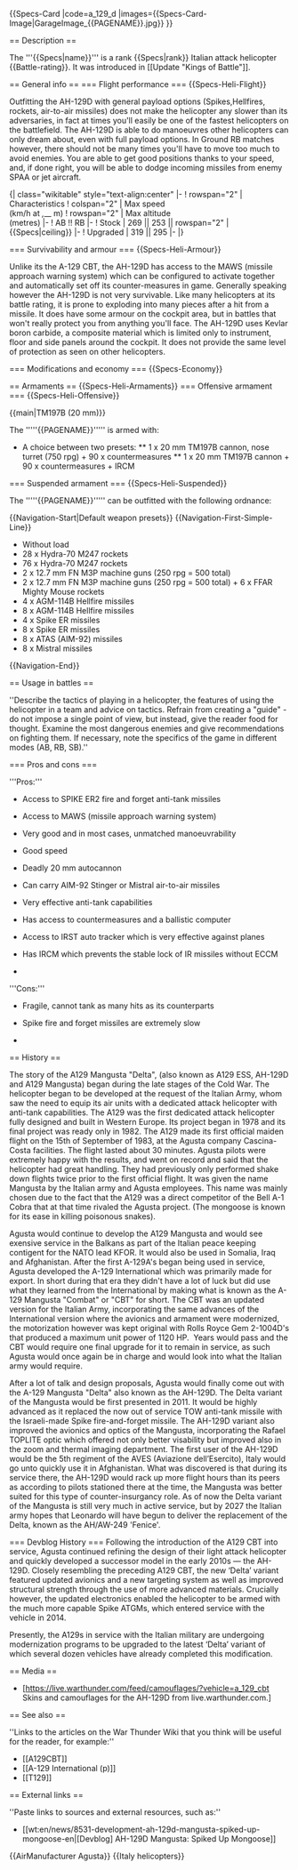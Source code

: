 {{Specs-Card
|code=a_129_d
|images={{Specs-Card-Image|GarageImage_{{PAGENAME}}.jpg}}
}}

== Description ==
<!-- ''In the description, the first part should be about the history of and the creation and combat usage of the helicopter, as well as its key features. In the second part, tell the reader about the helicopter in the game. Insert a screenshot of the vehicle, so that if the novice player does not remember the vehicle by name, he will immediately understand what kind of vehicle the article is talking about.'' -->
The '''{{Specs|name}}''' is a rank {{Specs|rank}} Italian attack helicopter {{Battle-rating}}. It was introduced in [[Update "Kings of Battle"]].

== General info ==
=== Flight performance ===
{{Specs-Heli-Flight}}
<!-- ''Describe how the helicopter behaves in the air. Speed, manoeuvrability, acceleration and allowable loads - these are the most important characteristics of the vehicle.'' -->
Outfitting the AH-129D with general payload options (Spikes,Hellfires, rockets, air-to-air missiles) does not make the helicopter any slower than its adversaries, in fact at times you'll easily be one of the fastest helicopters on the battlefield. The AH-129D is able to do manoeuvres other helicopters can only dream about, even with full payload options. In Ground RB matches however, there should not be many times you'll have to move too much to avoid enemies. You are able to get good positions thanks to your speed, and, if done right, you will be able to dodge incoming missiles from enemy SPAA or jet aircraft.

{| class="wikitable" style="text-align:center"
|-
! rowspan="2" | Characteristics
! colspan="2" | Max speed<br>(km/h at _,___ m)
! rowspan="2" | Max altitude<br>(metres)
|-
! AB !! RB
|-
! Stock
| 269 || 253 || rowspan="2" | {{Specs|ceiling}}
|-
! Upgraded
| 319 || 295
|-
|}

=== Survivability and armour ===
{{Specs-Heli-Armour}}
<!-- ''Examine the survivability of the helicopter. Note how vulnerable the structure is and how secure the pilot is, whether the fuel tanks are armoured, etc. Describe the armour, if there is any, and also mention the vulnerability of other critical systems.'' -->
Unlike its the A-129 CBT, the AH-129D has access to the MAWS (missile approach warning system) which can be configured to activate together and automatically set off its counter-measures in game. Generally speaking however the AH-129D is not very survivable. Like many helicopters at its battle rating, it is prone to exploding into many pieces after a hit from a missile. It does have some armour on the cockpit area, but in battles that won't really protect you from anything you'll face. The AH-129D uses Kevlar boron carbide, a composite material which is limited only to instrument, floor and side panels around the cockpit. It does not provide the same level of protection as seen on other helicopters.

=== Modifications and economy ===
{{Specs-Economy}}

== Armaments ==
{{Specs-Heli-Armaments}}
=== Offensive armament ===
{{Specs-Heli-Offensive}}
<!-- ''Describe the offensive armament of the helicopter, if any. Describe how effective the cannons and machine guns are in battle, also what ammunition belts or drums are better to use. If there is no offensive weaponry, delete this subsection.'' -->
{{main|TM197B (20 mm)}}

The '''''{{PAGENAME}}''''' is armed with:

* A choice between two presets:
** 1 x 20 mm TM197B cannon, nose turret (750 rpg) + 90 x countermeasures
** 1 x 20 mm TM197B cannon + 90 x countermeasures + IRCM

=== Suspended armament ===
{{Specs-Heli-Suspended}}
<!-- ''Describe the helicopter's suspended armament: additional cannons under the winglets, any bombs, and rockets. Since any helicopter is essentially only a platform for suspended weaponry, this section is significant and deserves your special attention. If there is no suspended weaponry remove this subsection.'' -->
The '''''{{PAGENAME}}''''' can be outfitted with the following ordnance:

{{Navigation-Start|Default weapon presets}}
{{Navigation-First-Simple-Line}}

* Without load
* 28 x Hydra-70 M247 rockets
* 76 x Hydra-70 M247 rockets
* 2 x 12.7 mm FN M3P machine guns (250 rpg = 500 total)
* 2 x 12.7 mm FN M3P machine guns (250 rpg = 500 total) + 6 x FFAR Mighty Mouse rockets
* 4 x AGM-114B Hellfire missiles
* 8 x AGM-114B Hellfire missiles
* 4 x Spike ER missiles
* 8 x Spike ER missiles
* 8 x ATAS (AIM-92) missiles
* 8 x Mistral missiles

{{Navigation-End}}

== Usage in battles ==
<!-- ''Describe the tactics of playing in a helicopter, the features of using the helicopter in a team and advice on tactics. Refrain from creating a "guide" - do not impose a single point of view, but instead, give the reader food for thought. Examine the most dangerous enemies and give recommendations on fighting them. If necessary, note the specifics of the game in different modes (AB, RB, SB).'' -->
''Describe the tactics of playing in a helicopter, the features of using the helicopter in a team and advice on tactics. Refrain from creating a "guide" - do not impose a single point of view, but instead, give the reader food for thought. Examine the most dangerous enemies and give recommendations on fighting them. If necessary, note the specifics of the game in different modes (AB, RB, SB).''

=== Pros and cons ===
<!-- ''Summarise and briefly evaluate the vehicle in terms of its characteristics and combat effectiveness. Mark its pros and cons in the bulleted list. Try not to use more than 6 points for each of the characteristics. Avoid using categorical definitions such as "bad", "good" and the like - use substitutions with softer forms such as "inadequate" and "effective".'' -->
'''Pros:'''

* Access to SPIKE ER2 fire and forget anti-tank missiles
* Access to MAWS (missile approach warning system)
* Very good and in most cases, unmatched manoeuvrability
* Good speed
* Deadly 20 mm autocannon
* Can carry AIM-92 Stinger or Mistral air-to-air missiles
* Very effective anti-tank capabilities
* Has access to countermeasures and a ballistic computer
* Access to IRST auto tracker which is very effective against planes
* Has IRCM which prevents the stable lock of IR missiles without ECCM

*

'''Cons:'''

* Fragile, cannot tank as many hits as its counterparts
* Spike fire and forget missiles are extremely slow

*

== History ==
<!-- ''Describe the history of the creation and combat usage of the helicopter in more detail than in the introduction. If the historical reference turns out to be too long, take it to a separate article, taking a link to the article about the vehicle and adding a block "/History" (example: <nowiki>https://wiki.warthunder.com/(Vehicle-name)/History</nowiki>) and add a link to it here using the <code>main</code> template. Be sure to reference text and sources by using <code><nowiki><ref></ref></nowiki></code>, as well as adding them at the end of the article with <code><nowiki><references /></nowiki></code>. This section may also include the vehicle's dev blog entry (if applicable) and the in-game encyclopedia description (under <code><nowiki>=== In-game description ===</nowiki></code>, also if applicable).'' -->
The story of the A129 Mangusta "Delta", (also known as A129 ESS, AH-129D and A129 Mangusta) began during the late stages of the Cold War. The helicopter began to be developed at the request of the Italian Army, whom saw the need to equip its air units with a dedicated attack helicopter with anti-tank capabilities. The A129 was the first dedicated attack helicopter fully designed and built in Western Europe. Its project began in 1978 and its final project was ready only in 1982. The A129 made its first official maiden flight on the 15th of September of 1983, at the Agusta company Cascina-Costa facilities. The flight lasted about 30 minutes. Agusta pilots were extremely happy with the results, and went on record and said that the helicopter had great handling. They had previously only performed shake down flights twice prior to the first official flight. It was given the name Mangusta by the Italian army and Agusta employees. This name was mainly chosen due to the fact that the A129 was a direct competitor of the Bell A-1 Cobra that at that time rivaled the Agusta project. (The mongoose is known for its ease in killing poisonous snakes).

Agusta would continue to develop the A129 Mangusta and would see exensive service in the Balkans as part of the Italian peace keeping contigent for the NATO lead KFOR. It would also be used in Somalia, Iraq and Afghanistan. After the first A-129A's began being used in service, Agusta developed the A-129 International which was primarily made for export. In short during that era they didn't have a lot of luck but did use what they learned from the International by making what is known as the A-129 Mangusta "Combat" or "CBT" for short. The CBT was an updated version for the Italian Army, incorporating the same advances of the International version where the avionics and armament were modernized, the motorization however was kept original with Rolls Royce Gem 2-1004D's that produced a maximum unit power of 1120 HP.  Years would pass and the CBT would require one final upgrade for it to remain in service, as such Agusta would once again be in charge and would look into what the Italian army would require.

After a lot of talk and design proposals, Agusta would finally come out with the A-129 Mangusta "Delta" also known as the AH-129D. The Delta variant of the Mangusta would be first presented in 2011. It would be highly advanced as it replaced the now out of service TOW anti-tank missile with the Israeli-made Spike fire-and-forget missile. The AH-129D variant also improved the avionics and optics of the Mangusta, incorporating the Rafael TOPLITE optic which offered not only better visability but improved also in the zoom and thermal imaging department. The first user of the AH-129D would be the 5th regiment of the AVES (Aviazione dell’Esercito), Italy would go unto quickly use it in Afghanistan. What was discovered is that during its service there, the AH-129D would rack up more flight hours than its peers as according to pilots stationed there at the time, the Mangusta was better suited for this type of counter-insurgancy role. As of now the Delta variant of the Mangusta is still very much in active service, but by 2027 the Italian army hopes that Leonardo will have begun to deliver the replacement of the Delta, known as the AH/AW-249 'Fenice'.

=== Devblog History ===
Following the introduction of the A129 CBT into service, Agusta continued refining the design of their light attack helicopter and quickly developed a successor model in the early 2010s — the AH-129D. Closely resembling the preceding A129 CBT, the new ‘Delta’ variant featured updated avionics and a new targeting system as well as improved structural strength through the use of more advanced materials. Crucially however, the updated electronics enabled the helicopter to be armed with the much more capable Spike ATGMs, which entered service with the vehicle in 2014.

Presently, the A129s in service with the Italian military are undergoing modernization programs to be upgraded to the latest ‘Delta’ variant of which several dozen vehicles have already completed this modification.

== Media ==
<!-- ''Excellent additions to the article would be video guides, screenshots from the game, and photos.'' -->

* [https://live.warthunder.com/feed/camouflages/?vehicle=a_129_cbt Skins and camouflages for the AH-129D from live.warthunder.com.]

== See also ==
<!-- ''Links to the articles on the War Thunder Wiki that you think will be useful for the reader, for example:''
* ''reference to the series of the helicopter;''
* ''links to approximate analogues of other nations and research trees.'' -->
''Links to the articles on the War Thunder Wiki that you think will be useful for the reader, for example:''

* [[A129CBT]]
* [[A-129 International (p)]]
* [[T129]]

== External links ==
<!-- ''Paste links to sources and external resources, such as:''
* ''topic on the official game forum;''
* ''other literature.'' -->
''Paste links to sources and external resources, such as:''

* [[wt:en/news/8531-development-ah-129d-mangusta-spiked-up-mongoose-en|[Devblog] AH-129D Mangusta: Spiked Up Mongoose]]

{{AirManufacturer Agusta}}
{{Italy helicopters}}